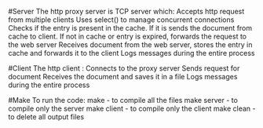 #Server
The http proxy server is TCP server which:
    Accepts http request from multiple clients
    Uses select() to manage concurrent connections
    Checks if the entry is present in the cache. If it is sends the document from cache to client.
    If not in cache or entry is expired, forwards the request to the web server
    Receives document from the web server, stores the entry in cache and forwards it to the client
    Logs messages during the entire process
    
#Client
The http client :
    Connects to the proxy server
    Sends request for document
    Receives the document and saves it in a file
    Logs messages during the entire process

#Make
To run the code:
  make - to compile all the files
  make server - to compile only the server
  make client - to compile only the client
  make clean - to delete all output files
